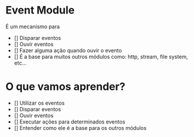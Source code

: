 # Event Module

É um mecanismo para
* [] Disparar eventos
* [] Ouvir eventos
* [] Fazer alguma ação quando ouvir o evento
* [] É a base para muitos outros módulos como: http, stream, file system, etc...

# O que vamos aprender?

* [] Utilizar os eventos
* [] Disparar eventos
* [] Ouvir eventos
* [] Executar ações para determinados eventos
* [] Entender como ele é a base para os outros módulos